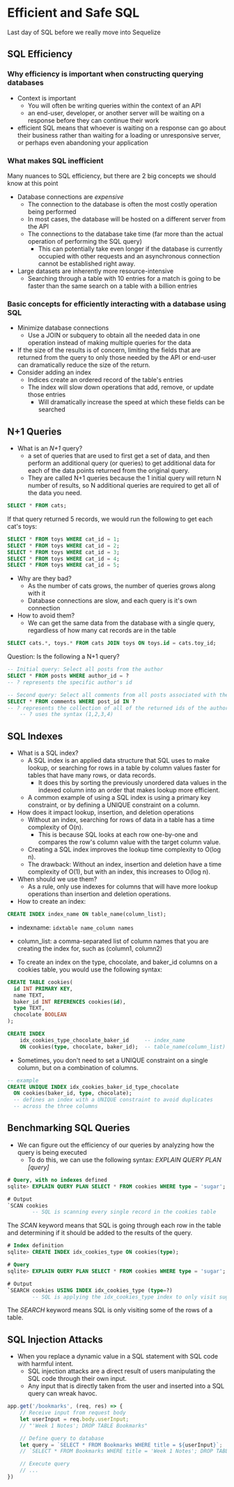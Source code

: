 # Efficient and Safe SQL

Last day of SQL before we really move into Sequelize

## SQL Efficiency

### Why efficiency is important when constructing querying databases

- Context is important
  - You will often be writing queries within the context of an API
  - an end-user, developer, or another server will be waiting on a response before they can continue their work
- efficient SQL means that whoever is waiting on a response can go about their business rather than waiting for a loading or unresponsive server, or perhaps even abandoning your application

### What makes SQL inefficient

Many nuances to SQL efficiency, but there are 2 big concepts we should know at this point

- Database connections are *expensive*
  - The connection to the database is often the most costly operation being performed
  - In most cases, the database will be hosted on a different server from the API
  - The connections to the database take time (far more than the actual operation of performing the SQL query)
    - This can potentially take even longer if the database is currently occupied with other requests and an asynchronous connection cannot be established right away.
- Large datasets are inherently more resource-intensive
  - Searching through a table with 10 entries for a match is going to be faster than the same search on a table with a billion entries

### Basic concepts for efficiently interacting with a database using SQL

- Minimize database connections
  - Use a JOIN or subquery to obtain all the needed data in one operation instead of making multiple queries for the data
- If the size of the results is of concern, limiting the fields that are returned from the query to only those needed by the API or end-user can dramatically reduce the size of the return.
- Consider adding an index
  - Indices create an ordered record of the table's entries
  - The index will slow down operations that add, remove, or update those entries
    - Will dramatically increase the speed at which these fields can be searched

## N+1 Queries

- What is an *N+1* query?
  - a set of queries that are used to first get a set of data, and then perform an additional query (or queries) to get additional data for each of the data points returned from the original query.
  - They are called N+1 queries because the 1 initial query will return N number of results, so N additional queries are required to get all of the data you need.

```sql
SELECT * FROM cats;
```

If that query returned 5 records, we would run the following to get each cat's toys:

```sql
SELECT * FROM toys WHERE cat_id = 1;
SELECT * FROM toys WHERE cat_id = 2;
SELECT * FROM toys WHERE cat_id = 3;
SELECT * FROM toys WHERE cat_id = 4;
SELECT * FROM toys WHERE cat_id = 5;
```

- Why are they bad?
  - As the number of cats grows, the number of queries grows along with it
  - Database connections are slow, and each query is it's own connection
- How to avoid them?
  - We can get the same data from the database with a single query, regardless of how many cat records are in the table

```sql
SELECT cats.*, toys.* FROM cats JOIN toys ON toys.id = cats.toy_id;
```

Question: Is the following a N+1 query?

```sql
-- Initial query: Select all posts from the author
SELECT * FROM posts WHERE author_id = ?
-- ? represents the specific author's id

-- Second query: Select all comments from all posts associated with the author
SELECT * FROM comments WHERE post_id IN ?
-- ? represents the collection of all of the returned ids of the author's posts
    -- ? uses the syntax (1,2,3,4)
```

## SQL Indexes

- What is a SQL index?
  - A SQL index is an applied data structure that SQL uses to make lookup, or searching for rows in a table by column values faster for tables that have many rows, or data records.
    - It does this by sorting the previously unordered data values in the indexed column into an order that makes lookup more efficient.
  - A common example of using a SQL index is using a primary key constraint, or by defining a UNIQUE constraint on a column.
- How does it impact lookup, insertion, and deletion operations
  - Without an index, searching for rows of data in a table has a time complexity of O(n).
    - This is because SQL looks at each row one-by-one and compares the row's column value with the target column value.
  - Creating a SQL index improves the lookup time complexity to O(log n).
  - The drawback: Without an index, insertion and deletion have a time complexity of O(1), but with an index, this increases to O(log n).
- When should we use them?
  - As a rule, only use indexes for columns that will have more lookup operations than insertion and deletion operations.
- How to create an index:

```sql
CREATE INDEX index_name ON table_name(column_list);
```

- indexname: `idxtable name_column names`
- column_list: a comma-separated list of column names that you are creating the index for, such as (column1, column2)

- To create an index on the type, chocolate, and baker_id columns on a cookies table, you would use the following syntax:

```sql
CREATE TABLE cookies(
  id INT PRIMARY KEY,
  name TEXT,
  baker_id INT REFERENCES cookies(id),
  type TEXT,
  chocolate BOOLEAN
);
```

```sql
CREATE INDEX
    idx_cookies_type_chocolate_baker_id     -- index_name
    ON cookies(type, chocolate, baker_id);  -- table_name(column_list)
```

- Sometimes, you don't need to set a UNIQUE constraint on a single column, but on a combination of columns.

```sql
-- example
CREATE UNIQUE INDEX idx_cookies_baker_id_type_chocolate
  ON cookies(baker_id, type, chocolate);
  -- defines an index with a UNIQUE constraint to avoid duplicates
  -- across the three columns
```

## Benchmarking SQL Queries

- We can figure out the efficiency of our queries by analyzing how the query is being executed
  - To do this, we can use the following syntax: *EXPLAIN QUERY PLAN [query]*

```sql
# Query, with no indexes defined
sqlite> EXPLAIN QUERY PLAN SELECT * FROM cookies WHERE type = 'sugar';

# Output
`SCAN cookies
        -- SQL is scanning every single record in the cookies table
```

The *SCAN* keyword means that SQL is going through each row in the table and determining if it should be added to the results of the query.

```sql
# Index definition
sqlite> CREATE INDEX idx_cookies_type ON cookies(type);

# Query
sqlite> EXPLAIN QUERY PLAN SELECT * FROM cookies WHERE type = 'sugar';

# Output
`SEARCH cookies USING INDEX idx_cookies_type (type=?)
        -- SQL is applying the idx_cookies_type index to only visit sugar cookies
```

The *SEARCH* keyword means SQL is only visiting some of the rows of a table.

## SQL Injection Attacks

- When you replace a dynamic value in a SQL statement with SQL code with harmful intent.
  - SQL injection attacks are a direct result of users manipulating the SQL code through their own input.
  - Any input that is directly taken from the user and inserted into a SQL query can wreak havoc.

```javascript
app.get('/bookmarks', (req, res) => {
    // Receive input from request body
    let userInput = req.body.userInput;
    // "'Week 1 Notes'; DROP TABLE Bookmarks"

    // Define query to database
    let query = `SELECT * FROM Bookmarks WHERE title = ${userInput}`;
    // `SELECT * FROM Bookmarks WHERE title = 'Week 1 Notes'; DROP TABLE Bookmarks`

    // Execute query
    // ...
})
```
